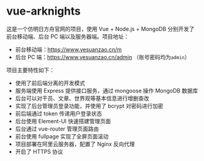 # vue-arknights

这是一个仿明日方舟官网的项目，使用 Vue + Node.js + MongoDB 分别开发了前台移动端、后台 PC 端以及服务器端。项目地址：

- 前台移动端：https://www.yesuanzao.cn/m
- 后台 PC 端：https://www.yesuanzao.cn/admin （账号密码均为`admin`）

项目主要特性如下：

- 使用了前后端分离的开发模式
- 服务端使用 Express 提供接口服务，通过 mongoose 操作 MongoDB 数据库
- 后台可以对干员、文章、世界观等基本信息进行增删查改
- 实现了后台管理员登录功能，并使用了 bcrypt 对密码进行加密
- 前后端通过 token 传递用户登录状态
- 后台使用 Element-UI 快速搭建管理页面
- 后台通过 vue-router 管理页面路由
- 前台使用 fullpage 实现了全屏页面滚动
- 项目部署在阿里云服务器，配置了 Nginx 反向代理
- 开启了 HTTPS 协议


